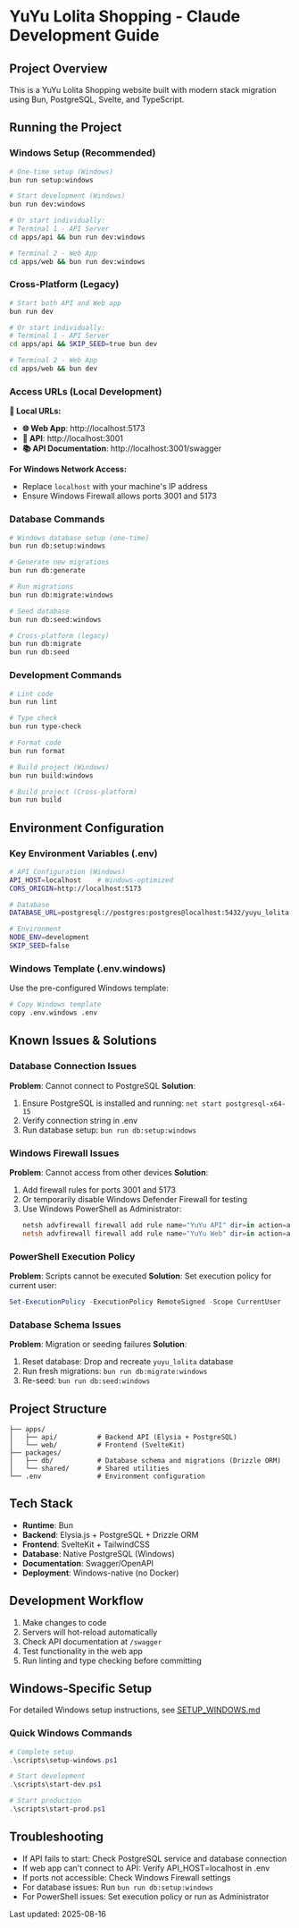 # YuYu Lolita Shopping - Claude Development Guide

## Project Overview
This is a YuYu Lolita Shopping website built with modern stack migration using Bun, PostgreSQL, Svelte, and TypeScript.

## Running the Project

### Windows Setup (Recommended)
```bash
# One-time setup (Windows)
bun run setup:windows

# Start development (Windows)
bun run dev:windows

# Or start individually:
# Terminal 1 - API Server
cd apps/api && bun run dev:windows

# Terminal 2 - Web App  
cd apps/web && bun run dev:windows
```

### Cross-Platform (Legacy)
```bash
# Start both API and Web app
bun run dev

# Or start individually:
# Terminal 1 - API Server
cd apps/api && SKIP_SEED=true bun dev

# Terminal 2 - Web App  
cd apps/web && bun dev
```

### Access URLs (Local Development)
**🔗 Local URLs:**
- **🌐 Web App**: http://localhost:5173
- **🚀 API**: http://localhost:3001  
- **📚 API Documentation**: http://localhost:3001/swagger

**For Windows Network Access:**
- Replace `localhost` with your machine's IP address
- Ensure Windows Firewall allows ports 3001 and 5173

### Database Commands
```bash
# Windows database setup (one-time)
bun run db:setup:windows

# Generate new migrations
bun run db:generate

# Run migrations
bun run db:migrate:windows

# Seed database
bun run db:seed:windows

# Cross-platform (legacy)
bun run db:migrate
bun run db:seed
```

### Development Commands
```bash
# Lint code
bun run lint

# Type check
bun run type-check

# Format code
bun run format

# Build project (Windows)
bun run build:windows

# Build project (Cross-platform)
bun run build
```

## Environment Configuration

### Key Environment Variables (.env)
```bash
# API Configuration (Windows)
API_HOST=localhost    # Windows-optimized
CORS_ORIGIN=http://localhost:5173

# Database
DATABASE_URL=postgresql://postgres:postgres@localhost:5432/yuyu_lolita

# Environment
NODE_ENV=development
SKIP_SEED=false
```

### Windows Template (.env.windows)
Use the pre-configured Windows template:
```bash
# Copy Windows template
copy .env.windows .env
```

## Known Issues & Solutions

### Database Connection Issues
**Problem**: Cannot connect to PostgreSQL
**Solution**: 
1. Ensure PostgreSQL is installed and running: `net start postgresql-x64-15`
2. Verify connection string in .env
3. Run database setup: `bun run db:setup:windows`

### Windows Firewall Issues
**Problem**: Cannot access from other devices
**Solution**:
1. Add firewall rules for ports 3001 and 5173
2. Or temporarily disable Windows Defender Firewall for testing
3. Use Windows PowerShell as Administrator:
   ```powershell
   netsh advfirewall firewall add rule name="YuYu API" dir=in action=allow protocol=TCP localport=3001
   netsh advfirewall firewall add rule name="YuYu Web" dir=in action=allow protocol=TCP localport=5173
   ```

### PowerShell Execution Policy
**Problem**: Scripts cannot be executed
**Solution**: Set execution policy for current user:
```powershell
Set-ExecutionPolicy -ExecutionPolicy RemoteSigned -Scope CurrentUser
```

### Database Schema Issues
**Problem**: Migration or seeding failures
**Solution**: 
1. Reset database: Drop and recreate `yuyu_lolita` database
2. Run fresh migrations: `bun run db:migrate:windows`
3. Re-seed: `bun run db:seed:windows`

## Project Structure
```
├── apps/
│   ├── api/          # Backend API (Elysia + PostgreSQL)
│   └── web/          # Frontend (SvelteKit)
├── packages/
│   ├── db/           # Database schema and migrations (Drizzle ORM)
│   └── shared/       # Shared utilities
└── .env              # Environment configuration
```

## Tech Stack
- **Runtime**: Bun
- **Backend**: Elysia.js + PostgreSQL + Drizzle ORM
- **Frontend**: SvelteKit + TailwindCSS
- **Database**: Native PostgreSQL (Windows)
- **Documentation**: Swagger/OpenAPI
- **Deployment**: Windows-native (no Docker)

## Development Workflow
1. Make changes to code
2. Servers will hot-reload automatically
3. Check API documentation at `/swagger`
4. Test functionality in the web app
5. Run linting and type checking before committing

## Windows-Specific Setup

For detailed Windows setup instructions, see [SETUP_WINDOWS.md](SETUP_WINDOWS.md)

### Quick Windows Commands
```powershell
# Complete setup
.\scripts\setup-windows.ps1

# Start development
.\scripts\start-dev.ps1

# Start production
.\scripts\start-prod.ps1
```

## Troubleshooting
- If API fails to start: Check PostgreSQL service and database connection
- If web app can't connect to API: Verify API_HOST=localhost in .env
- If ports not accessible: Check Windows Firewall settings
- For database issues: Run `bun run db:setup:windows`
- For PowerShell issues: Set execution policy or run as Administrator

Last updated: 2025-08-16